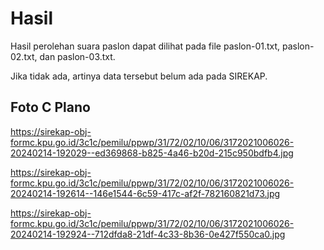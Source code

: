# Hasil

Hasil perolehan suara paslon dapat dilihat pada file paslon-01.txt, paslon-02.txt, dan paslon-03.txt.

Jika tidak ada, artinya data tersebut belum ada pada SIREKAP.

## Foto C Plano

https://sirekap-obj-formc.kpu.go.id/3c1c/pemilu/ppwp/31/72/02/10/06/3172021006026-20240214-192029--ed369868-b825-4a46-b20d-215c950bdfb4.jpg

https://sirekap-obj-formc.kpu.go.id/3c1c/pemilu/ppwp/31/72/02/10/06/3172021006026-20240214-192614--146e1544-6c59-417c-af2f-782160821d73.jpg

https://sirekap-obj-formc.kpu.go.id/3c1c/pemilu/ppwp/31/72/02/10/06/3172021006026-20240214-192924--712dfda8-21df-4c33-8b36-0e427f550ca0.jpg
